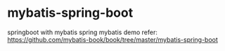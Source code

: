 # mybatis-spring-boot
springboot with mybatis
spring mybatis demo
refer: https://github.com/mybatis-book/book/tree/master/mybatis-spring-boot

